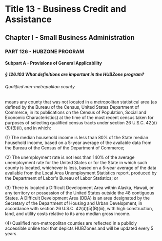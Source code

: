 
# Title 13 - Business Credit and Assistance
## Chapter I - Small Business Administration
### PART 126 - HUBZONE PROGRAM
#### Subpart A - Provisions of General Applicability
##### § 126.103 What definitions are important in the HUBZone program?
###### Qualified non-metropolitan county

means any county that was not located in a metropolitan statistical area (as defined by the Bureau of the Census, United States Department of Commerce, in its publications on the Census of Population, Social and Economic Characteristics) at the time of the most recent census taken for purposes of selecting qualified census tracts under section 26 U.S.C. 42(d)(5)(B)(ii), and in which:

(1) The median household income is less than 80% of the State median household income, based on a 5-year average of the available data from the Bureau of the Census of the Department of Commerce;

(2) The unemployment rate is not less than 140% of the average unemployment rate for the United States or for the State in which such county is located, whichever is less, based on a 5-year average of the data available from the Local Area Unemployment Statistics report, produced by the Department of Labor's Bureau of Labor Statistics; or

(3) There is located a Difficult Development Area within Alaska, Hawaii, or any territory or possession of the United States outside the 48 contiguous States. A Difficult Development Area (DDA) is an area designated by the Secretary of the Department of Housing and Urban Development, in accordance with section 26 U.S.C. 42(d)(5)(B)(iii), with high construction, land, and utility costs relative to its area median gross income.

(4) Qualified non-metropolitan counties are reflected in a publicly accessible online tool that depicts HUBZones and will be updated every 5 years.
